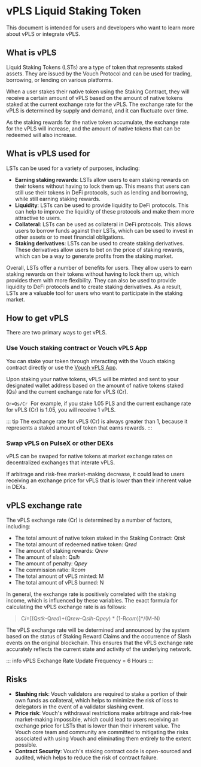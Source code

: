 # vPLS Liquid Staking Token

This document is intended for users and developers who want to learn more about vPLS or integrate vPLS.

## What is vPLS

Liquid Staking Tokens (LSTs) are a type of token that represents staked assets. They are issued by the Vouch Protocol and can be used for trading, borrowing, or lending on various platforms.

When a user stakes their native token using the Staking Contract, they will receive a certain amount of vPLS based on the amount of native tokens staked at the current exchange rate for the vPLS. The exchange rate for the vPLS is determined by supply and demand, and it can fluctuate over time.

As the staking rewards for the native token accumulate, the exchange rate for the vPLS will increase, and the amount of native tokens that can be redeemed will also increase.

## What is vPLS used for

LSTs can be used for a variety of purposes, including:
- **Earning staking rewards**: LSTs allow users to earn staking rewards on their tokens without having to lock them up. This means that users can still use their tokens in DeFi protocols, such as lending and borrowing, while still earning staking rewards.
- **Liquidity**: LSTs can be used to provide liquidity to DeFi protocols. This can help to improve the liquidity of these protocols and make them more attractive to users.
- **Collateral**: LSTs can be used as collateral in DeFi protocols. This allows users to borrow funds against their LSTs, which can be used to invest in other assets or to meet financial obligations.
- **Staking derivatives**: LSTs can be used to create staking derivatives. These derivatives allow users to bet on the price of staking rewards, which can be a way to generate profits from the staking market.

Overall, LSTs offer a number of benefits for users. They allow users to earn staking rewards on their tokens without having to lock them up, which provides them with more flexibility. They can also be used to provide liquidity to DeFi protocols and to create staking derivatives. As a result, LSTs are a valuable tool for users who want to participate in the staking market.

## How to get vPLS 

There are two primary ways to get vPLS.

### Use Vouch staking contract or Vouch vPLS App

You can stake your token through interacting with the Vouch staking contract directly or use the [Vouch vPLS App](https://app.vouch.run).

Upon staking your native tokens, vPLS will be minted and sent to your designated wallet address based on the amount of native tokens staked (Qs) and the current exchange rate for vPLS (Cr).

```Qr=Qs/Cr```
​
For example, if you stake 1.05 PLS and the current exchange rate for vPLS (Cr) is 1.05, you will receive 1 vPLS.

::: tip
The exchange rate for vPLS (Cr) is always greater than 1, because it represents a staked amount of token that earns rewards.
:::

### Swap vPLS on PulseX or other DEXs

vPLS can be swaped for native tokens at market exchange rates on decentralized exchanges that interate vPLS.

If arbitrage and risk-free market-making decrease, it could lead to users receiving an exchange price for vPLS that is lower than their inherent value in DEXs.

## vPLS exchange rate
The vPLS exchange rate (Cr) is determined by a number of factors, including:
- The total amount of native token staked in the Staking Contract: Q*tsk*
- The total amount of redeemed native token: Q*red*
- The amount of staking rewards: Q*rew*
- The amount of slash: Q*slh*
- The amount of penalty: Q*pey*
- The commission ratio: R*com*
- The total amount of vPLS minted: M
- The total amount of vPLS burned: N

In general, the exchange rate is positively correlated with the staking income, which is influenced by these variables. The exact formula for calculating the vPLS exchange rate is as follows:

> C*i*=[(Q*stk*-Q*red*)+(Q*rew*-Q*slh*-Q*pey*) * (1-R*com*)]*/(M-N)


The vPLS exchange rate will be determined and announced by the system based on the status of Staking Reward Claims and the occurrence of Slash events on the original blockchain. This ensures that the vPLS exchange rate accurately reflects the current state and activity of the underlying network.

::: info
vPLS Exchange Rate Update Frequency = 6 Hours
::: 

## Risks

- **Slashing risk**: Vouch validators are required to stake a portion of their own funds as collateral, which helps to minimize the risk of loss to delegators in the event of a validator slashing event.
- **Price risk**: Vouch's withdrawal restrictions make arbitrage and risk-free market-making impossible, which could lead to users receiving an exchange price for LSTs that is lower than their inherent value. The Vouch core team and community are committed to mitigating the risks associated with using Vouch and eliminating them entirely to the extent possible.
- **Contract Security**: Vouch's staking contract code is open-sourced and audited, which helps to reduce the risk of contract failure.